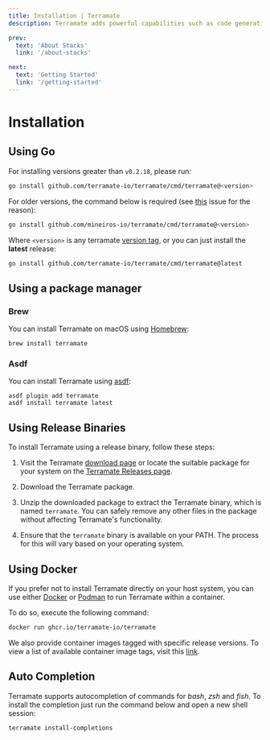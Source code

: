 ```yaml
---
title: Installation | Terramate
description: Terramate adds powerful capabilities such as code generation, stacks, orchestration, change detection, data sharing and more to Terraform.

prev:
  text: 'About Stacks'
  link: '/about-stacks'

next:
  text: 'Getting Started'
  link: '/getting-started'
---
```


# Installation

## Using Go

For installing versions greater than `v0.2.18`, please run:

```sh
go install github.com/terramate-io/terramate/cmd/terramate@<version>
```

For older versions, the command below is required (see [this](https://github.com/golang/go/issues/60452) issue for the reason):

```sh
go install github.com/mineiros-io/terramate/cmd/terramate@<version>
```

Where `<version>` is any terramate [version tag](https://github.com/terramate-io/terramate/tags),
or you can just install the **latest** release:

```sh
go install github.com/terramate-io/terramate/cmd/terramate@latest
```

## Using a package manager

### Brew

You can install Terramate on macOS using [Homebrew](https://formulae.brew.sh/formula/terramate):

`brew install terramate`

### Asdf

You can install Terramate using [asdf](https://asdf-vm.com/):

```
asdf plugin add terramate
asdf install terramate latest
```

## Using Release Binaries

To install Terramate using a release binary, follow these steps:

1. Visit the Terramate [download page](https://terramate.io/download) or locate the suitable package for your system on the [Terramate Releases page](https://github.com/terramate-io/terramate/releases).

2. Download the Terramate package.

3. Unzip the downloaded package to extract the Terramate binary, which is named `terramate`. You can safely remove any other files in the package without affecting Terramate's functionality.

4. Ensure that the `terramate` binary is available on your PATH. The process for this will vary based on your operating system.

## Using Docker

If you prefer not to install Terramate directly on your host system,
you can use either [Docker](<https://www.docker.com/>) or [Podman](https://podman.io/) to run Terramate within a container.

To do so, execute the following command:

```sh
docker run ghcr.io/terramate-io/terramate
```

We also provide container images tagged with specific release versions.
To view a list of available container image tags, visit this [link](https://github.com/terramate-io/terramate/pkgs/container/terramate/versions).

## Auto Completion

Terramate supports autocompletion of commands for _bash_, _zsh_ and _fish_. To
install the completion just run the command below and open a new shell session:

```sh
terramate install-completions
```
